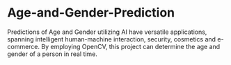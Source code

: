 # Age-and-Gender-Prediction
Predictions of Age and Gender utilizing AI have versatile applications, spanning intelligent human-machine interaction, security, cosmetics and e-commerce. By employing OpenCV, this project can determine the age and gender of a person in real time.
